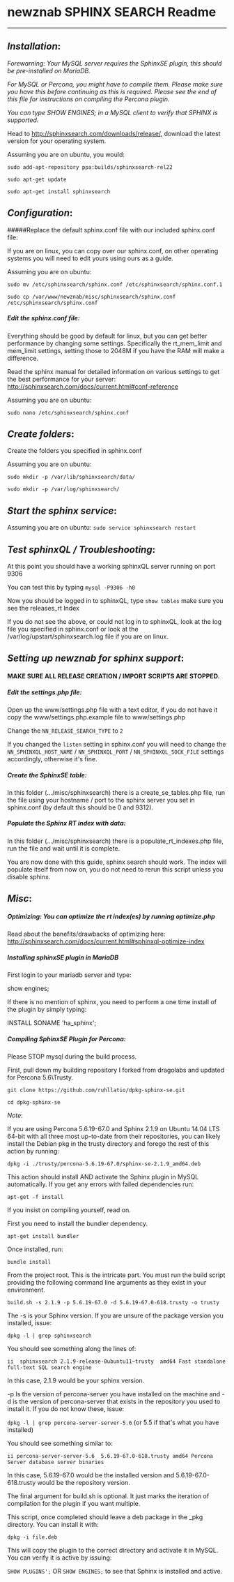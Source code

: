 # newznab SPHINX SEARCH Readme
---------------------------

## _Installation_:

_Forewarning: Your MySQL server requires the SphinxSE plugin, this should be pre-installed on MariaDB._

_For MySQL or Percona, you might have to compile them. Please make sure you have this before continuing as this is required.  Please see the end of this file for instructions on compiling the Percona plugin._

_You can type SHOW ENGINES; in a MySQL client to verify that SPHINX is supported._

Head to http://sphinxsearch.com/downloads/release/, download the latest version for your operating system.

Assuming you are on ubuntu, you would:

`sudo add-apt-repository ppa:builds/sphinxsearch-rel22`

`sudo apt-get update`

`sudo apt-get install sphinxsearch`

## _Configuration_:
#####Replace the default sphinx.conf file with our included sphinx.conf file:

If you are on linux, you can copy over our sphinx.conf, on other operating systems you will need to edit yours using ours as a guide.

Assuming you are on ubuntu:

`sudo mv /etc/sphinxsearch/sphinx.conf /etc/sphinxsearch/sphinx.conf.1`

`sudo cp /var/www/newznab/misc/sphinxsearch/sphinx.conf /etc/sphinxsearch/sphinx.conf`

##### Edit the sphinx.conf file:
Everything should be good by default for linux, but you can get better performance by changing some settings. Specifically the rt_mem_limit and mem_limit settings, setting those to 2048M if you have the RAM will make a difference.

Read the sphinx manual for detailed information on various settings to get the best performance for your server: http://sphinxsearch.com/docs/current.html#conf-reference

Assuming you are on ubuntu:

`sudo nano /etc/sphinxsearch/sphinx.conf`

## _Create folders_:
Create the folders you specified in sphinx.conf

Assuming you are on ubuntu:

`sudo mkdir -p /var/lib/sphinxsearch/data/`

`sudo mkdir -p /var/log/sphinxsearch/`

## _Start the sphinx service_:
Assuming you are on ubuntu:
`sudo service sphinxsearch restart`

## _Test sphinxQL / Troubleshooting_:
At this point you should have a working sphinxQL server running on port 9306

You can test this by typing `mysql -P9306 -h0`

Now you should be logged in to sphinxQL, type `show tables` make sure you see the releases_rt Index

If you do not see the above, or could not log in to sphinxQL, look at the log file you specified in sphinx.conf or look at the /var/log/upstart/sphinxsearch.log file if you are on linux.

## _Setting up newznab for sphinx support_:

#### MAKE SURE ALL RELEASE CREATION / IMPORT SCRIPTS ARE STOPPED.

##### Edit the settings.php file:
Open up the www/settings.php file with a text editor, if you do not have it copy the www/settings.php.example file to www/settings.php

Change the `NN_RELEASE_SEARCH_TYPE` to `2`

If you changed the `listen` setting in sphinx.conf you will need to change the `NN_SPHINXQL_HOST_NAME` / `NN_SPHINXQL_PORT` / `NN_SPHINXQL_SOCK_FILE` settings accordingly, otherwise it's fine.

##### Create the SphinxSE table:
In this folder (.../misc/sphinxsearch) there is a create_se_tables.php file, run the file using your hostname / port to the sphinx server you set in sphinx.conf (by default this should be 0 and 9312).

##### Populate the Sphinx RT index with data:
In this folder (.../misc/sphinxsearch) there is a populate_rt_indexes.php file, run the file and wait until it is complete.

You are now done with this guide, sphinx search should work. The index will populate itself from now on, you do not need to rerun this script unless you disable sphinx.

## _Misc_:

##### Optimizing: You can optimize the rt index(es) by running optimize.php

Read about the benefits/drawbacks of optimizing here: http://sphinxsearch.com/docs/current.html#sphinxql-optimize-index

##### Installing sphinxSE plugin in MariaDB

First login to your mariadb server and type:

show engines;

If there is no mention of sphinx, you need to perform a one time install of the plugin by simply typing:

INSTALL SONAME 'ha_sphinx';

##### Compiling SphinxSE Plugin for Percona:

Please STOP mysql during the build process.

First, pull down my building repository I forked from dragolabs and updated for Percona 5.6\Trusty.

`git clone https://github.com/ruhllatio/dpkg-sphinx-se.git`

`cd dpkg-sphinx-se`

_Note_:

If you are using Percona 5.6.19-67.0 and Sphinx 2.1.9 on Ubuntu 14.04 LTS 64-bit with all three most up-to-date from their repositories, you can likely install the Debian pkg in the trusty directory and forego the rest of this action by running:

`dpkg -i ./trusty/percona-5.6.19-67.0/sphinx-se-2.1.9_amd64.deb`

This action should install AND activate the Sphinx plugin in MySQL automatically.  If you get any errors with failed dependencies run:

`apt-get -f install`

If you insist on compiling yourself, read on.

First you need to install the bundler dependency.

`apt-get install bundler`

Once installed, run:

`bundle install`

From the project root.  This is the intricate part.  You must run the build script providing the following command line arguments as they exist in your environment.

`build.sh -s 2.1.9 -p 5.6.19-67.0 -d 5.6.19-67.0-618.trusty -o trusty`

The -s is your Sphinx version.  If you are unsure of the package version you installed, issue:

`dpkg -l | grep sphinxsearch`

You should see something along the lines of:

`ii  sphinxsearch 2.1.9-release-0ubuntu11~trusty  amd64 Fast standalone full-text SQL search engine`

In this case, 2.1.9 would be your sphinx version.

-p Is the version of percona-server you have installed on the machine and -d is the version of percona-server that exists in the repository you used to install it.  If you do not know these, issue:

`dpkg -l | grep percona-server-server-5.6` (or 5.5 if that's what you have installed)

You should see something similar to:

`ii percona-server-server-5.6  5.6.19-67.0-618.trusty amd64 Percona Server database server binaries`

In this case, 5.6.19-67.0 would be the installed version and 5.6.19-67.0-618.trusty would be the repository version.

The final argument for build.sh is optional.  It just marks the iteration of compilation for the plugin if you want multiple.

This script, once completed should leave a deb package in the _pkg directory.  You can install it with:

`dpkg -i file.deb`

This will copy the plugin to the correct directory and activate it in MySQL.  You can verify it is active by issuing:

`SHOW PLUGINS';` OR `SHOW ENGINES;` to see that Sphinx is installed and active.
